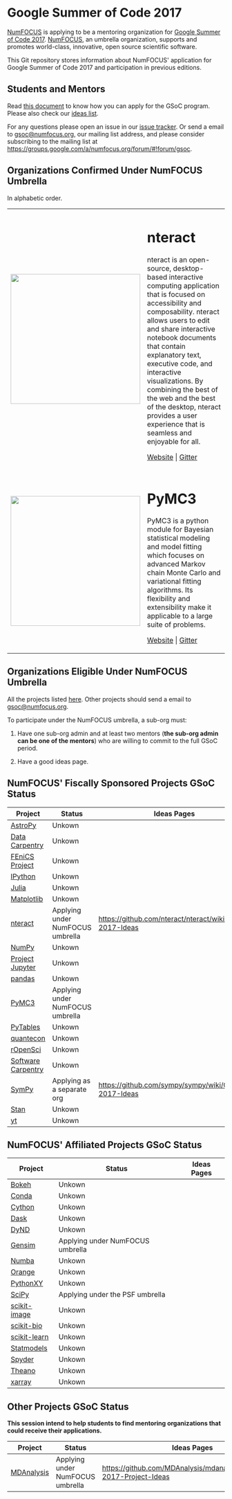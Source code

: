 # Google Summer of Code 2017

<!--
[NumFOCUS][] is a mentoring organization for
[Google Summer of Code 2017][GSoC].
[NumFOCUS][], an umbrella organization, supports and
promotes world-class, innovative, open source scientific software.
-->

[NumFOCUS][] is applying to be a mentoring organization for
[Google Summer of Code 2017][GSoC].
[NumFOCUS][], an umbrella organization, supports and
promotes world-class, innovative, open source scientific software.

<!--
This Git repository stores information about NumFOCUS' participation in
Google Summer of Code 2017 program and previous editions.
-->

This Git repository stores information about NumFOCUS'
application for Google Summer of Code 2017 and
participation in previous editions.

## Students and Mentors

Read [this document][CONTRIBUTING] to know how you can apply for the
GSoC program. Please also check our [ideas list][IL].

For any questions please open an issue in our [issue tracker][issues].
Or send a email to gsoc@numfocus.org, our mailing list address, and
please consider subscribing to the mailing list at
https://groups.google.com/a/numfocus.org/forum/#!forum/gsoc.


## Organizations Confirmed Under NumFOCUS Umbrella

In alphabetic order.

<table>

  <!-- <tr> -->
  <!--   <td> -->
  <!--     <img width="300px" src="https://avatars1.githubusercontent.com/u/6241857?v=3&s=200"/> -->
  <!--   </td> -->
  <!--   <td> -->
  <!--      <h1>biocore</h1> -->
  <!--      <p>biocore is a collection of collaboratively developed bioinformatics packages, including <a href="http://www.qiime.org">QIIME</a>, <a href="http://qiita.microbio.me">Qiita</a>, and <a href="http://scikit-bio.org">scikit-bio</a>, with development happening primarily in the <a href="http://caporasolab.us">Caporaso Lab</a> and <a href="https://knightlab.ucsd.edu/">Knight Lab</a>. -->
  <!--        </p> -->
  <!--      <p> -->
  <!--        <a href="https://github.com/biocore">GitHub</a> | <a href="https://gitter.im/biocore?utm_source=share-link&utm_medium=link&utm_campaign=share-link">Chat</a> | <a href="https://github.com/numfocus/gsoc/blob/master/2016/ideas-list-biocore.md">Project Ideas</a> -->
  <!--      </p> -->
  <!--   </td> -->
  <!-- </tr> -->

  <!-- <tr> -->
  <!--   <td> -->
  <!--     <img width="300px" src="http://bokeh.pydata.org/en/latest/_static/images/logo.png"/> -->
  <!--   </td> -->
  <!--   <td> -->
  <!--      <h1>Bokeh</h1> -->
  <!--      <p>Bokeh is a Python interactive visualization library that targets modern web browsers for presentation. Its goal is to provide elegant, concise construction of novel graphics in the style of D3.js, and to extend this capability with high-performance interactivity over very large or streaming datasets. Bokeh can help anyone who would like to quickly and easily create interactive plots, dashboards, and data applications. -->
  <!--        </p> -->
  <!--      <p> -->
  <!--        <a href="https://github.com/bokeh/bokeh">GitHub</a> | <a href="https://gitter.im/bokeh/bokeh?utm_source=badge&utm_medium=badge&utm_campaign=pr-badge">Chat</a> | <a href="https://groups.google.com/a/continuum.io/forum/#!forum/bokeh">Mailing List</a> | <a href="https://github.com/bokeh/bokeh/wiki/GSOC-2016-Ideas">Project Ideas</a> -->
  <!--      </p> -->
  <!--   </td> -->
  <!-- </tr> -->

  <!-- <tr> -->
  <!--   <td> -->
  <!--     <img width="300px" src="https://raw.githubusercontent.com/libdynd/libdynd/master/docs/logo/dynd_logo_300px.png"/> -->
  <!--   </td> -->
  <!--   <td> -->
  <!--      <h1>DyND</h1> -->
  <!--      <p>DyND is a C++ library for dynamic multidimensional arrays, with both C++ and Python as first-class targets, and with GPU support. -->
  <!--        It is inspired by NumPy, aiming to provide a platform for the evolution of dynamic array programming ideas. -->
  <!--        </p> -->
  <!--      <p> -->
  <!--        <a href="http://libdynd.org/gsoc">Website</a>  | <a href="https://github.com/numfocus/gsoc/blob/master/2016/ideas-list-dynd.md">Ideas Page</a> | <a href="https://groups.google.com/forum/#!forum/libdynd-dev">Mailing List</a> -->
  <!--      </p> -->
  <!--   </td> -->
  <!-- </tr> -->

  <!-- <tr> -->
  <!--   <td> -->
  <!--     <img width="300px" src="img/ecodata-retriever.png"/> -->
  <!--   </td> -->
  <!--   <td> -->
  <!--      <h1>EcoData Retriever</h1> -->
  <!--      <p> -->
  <!--      The EcoData Retriever automates the tasks of finding, downloading, and -->
  <!--      cleaning up ecological data files, and then stores them in a local -->
  <!--      database. -->
  <!--      </p> -->
  <!--      <p> -->
  <!--        <a href="http://www.ecodataretriever.org/">Website</a>  | <a href="https://github.com/numfocus/gsoc/blob/master/2016/ideas-list-ecodata-retriever.md">Ideas Page</a> -->
  <!--      </p> -->
  <!--   </td> -->
  <!-- </tr> -->

  <!-- <tr> -->
  <!--   <td> -->
  <!--     <img width="300px" src="https://raw.githubusercontent.com/tmylk/image_gensim/master/logo-gensim_large.png"/> -->
  <!--   </td> -->
  <!--   <td> -->
  <!--      <h1>Gensim</h1> -->
  <!--      <p> -->
  <!--      "Topic Modelling for Humans." Gensim is an open-source Python library for -->
  <!--      topic modelling, document indexing and similarity retrieval with large -->
  <!--      corpora. Target audience is the natural language processing (NLP) and -->
  <!--      information retrieval (IR) community. Memory-independent and distributed -->
  <!--      algorithms. -->
  <!--      </p> -->
  <!--      <p> -->
  <!--        <a href="https://github.com/piskvorky/gensim">Website</a>  | <a href="https://github.com/piskvorky/gensim/wiki/Student-Projects">Ideas Page</a> | <a href="https://groups.google.com/forum/#!forum/gensim">Mailing List</a> -->
  <!--      </p> -->
  <!--   </td> -->
  <!-- </tr> -->
  
  <!-- <tr> -->
  <!--   <td> -->
  <!--     <img width="300px" src="https://camo.githubusercontent.com/e1ae5c7f6fe275a50134d5889a68f0acdd09ada8/687474703a2f2f6a756c69616c616e672e6f72672f696d616765732f6c6f676f5f68697265732e706e67"/> -->
  <!--   </td> -->
  <!--   <td> -->
  <!--      <h1>Julia</h1> -->
  <!--      <p>Julia is a high-level, high-performance dynamic programming language -->
  <!--        for technical computing, with syntax that is familiar to users of -->
  <!--        other technical computing environments.</p> -->
  <!--      <p> -->
  <!--        <a href="http://julialang.org">Website</a> | <a href="https://groups.google.com/forum/?fromgroups=#!forum/julia-dev">Mailing List</a> | <a href="http://webchat.freenode.net/?channels=julia">Chat</a> | <a href="https://github.com/numfocus/gsoc/blob/master/2015/ideas-list-julia.md">Ideas Page</a> -->
  <!--      </p> -->
  <!--   </td> -->
  <!-- </tr> -->

  <!-- <tr> -->
  <!--   <td> -->
  <!--     <img width="300px" src="http://www.juliaopt.org/images/juliaopt.svg"/> -->
  <!--   </td> -->
  <!--   <td> -->
  <!--      <h1>JuliaOpt</h1> -->
  <!--      <p>JuliaOpt is an organization that brings together packages written in -->
  <!--      Julia that are related to optimization. All JuliaOpt packages should be -->
  <!--      high-quality, documented, tested, support the main operating systems, and -->
  <!--      interact with each other. -->
  <!--      </p> -->
  <!--      <p> -->
  <!--        <a href="http://juliaopt.org">Website</a> | <a href="https://groups.google.com/forum/?fromgroups=#!forum/julia-opt">Mailing List</a> | <a href="http://webchat.freenode.net/?channels=julia">Chat</a> | <a href="https://github.com/numfocus/gsoc/blob/master/2016/ideas-list-juliaopt.md">Ideas Page</a> -->
  <!--      </p> -->
  <!--   </td> -->
  <!-- </tr> -->

  <!-- <tr> -->
  <!--   <td> -->
  <!--     <img width="300px" src="http://juliaquantum.github.io/images/logo_icon.svg"/> -->
  <!--   </td> -->
  <!--   <td> -->
  <!--      <h1>JuliaQuantum</h1> -->
  <!--      <p>JuliaQuantum is an open-source organization to build libraries in Julia for Quantum science and technology.  -->
  <!--      </p> -->
  <!--      <p> -->
  <!--        <a href="http://juliaquantum.github.io">Website</a> | <a href="https://gitter.im/JuliaQuantum/JuliaQuantum.github.io">Chat</a> | <a href="https://github.com/numfocus/gsoc/blob/master/2016/ideas-list-juliaquantum.md">Ideas Page</a> -->
  <!--      </p> -->
  <!--   </td> -->
  <!-- </tr> -->


  <!-- <tr> -->
  <!--   <td> -->
  <!--     <img width="300px" src="http://matplotlib.org/_static/logo2.png" /> -->
  <!--   </td> -->
  <!--   <td> -->
  <!--      <h1>matplotlib</h1> -->
  <!--      <p>matplotlib is a Python 2D plotting library which produces publication -->
  <!--      quality figures in a variety of hardcopy formats and interactive -->
  <!--      environments across platforms.</p> -->
  <!--      <p> -->
  <!--        <a href="https://matplotlib.org/">Website</a> | <a href="https://github.com/matplotlib/matplotlib/issues">Project Discussions</a> | <a href="https://github.com/numfocus/gsoc/blob/master/2016/ideas-list-matplotlib.md">Ideas Page</a> -->
  <!--      </p> -->
  <!--   </td> -->
  <!-- </tr> -->


  <!-- <tr> -->
  <!--   <td> -->
  <!--     <img width="300px" src="http://pandas.pydata.org/_static/pandas_logo.png" /> -->
  <!--   </td> -->
  <!--   <td> -->
  <!--      <h1>Pandas</h1> -->
  <!--      <p>Flexible and powerful data analysis / manipulation library for Python, -->
  <!--      providing labeled data structures similar to R data.frame objects, -->
  <!--      statistical functions, and much more</p> -->
  <!--      <p> -->
  <!--        <a href="http://pandas.pydata.org/">Website</a> | <a href="https://github.com/pydata/pandas/wiki/Google-Summer-of-Code">Ideas Page</a> -->
  <!--      </p> -->
  <!--   </td> -->
  <!-- </tr> -->


  <!-- <tr> -->
  <!--   <td> -->
  <!--     <img width="300px" src="http://software-carpentry.org/img/software-carpentry-banner.png" /> -->
  <!--   </td> -->
  <!--   <td> -->
  <!--      <h1>Software Carpentry</h1> -->
  <!--      <p>Teaching technical skills for scientific computing</p> -->
  <!--      <p> -->
  <!--        <a href="http://software-carpentry.org/">Website</a> | <a href="https://github.com/numfocus/gsoc/issues">Project Discussions</a> | <a href="https://github.com/numfocus/gsoc/blob/master/2016/ideas-list-swc.md">Ideas Page</a> -->
  <!--      </p> -->
  <!--   </td> -->
  <!-- </tr> -->

  <!-- <tr> -->
  <!--   <td> -->
  <!--     <img width="300px" -->
  <!--     src="http://spyderlib.googlecode.com/files/banner.png"> -->
  <!--   </td> -->
  <!--   <td> -->
  <!--      <h1>Spyder</h1> -->
  <!--      <p>Spyder is the Scientific PYthon Development EnviRonment</p> -->
  <!--      <p> -->
  <!--        <a href="http://spyder-ide.blogspot.com">Website</a> | <a href="http://groups.google.com/group/spyderlib">Mailing List</a> | Ideas Page -->
  <!--      </p> -->
  <!--   </td> -->
  <!-- </tr> -->

  <!-- <tr> -->
  <!--   <td> -->
  <!--     <img width="300px" src="http://www.sympy.org/static/images/logo.png"> -->
  <!--   </td> -->
  <!--   <td> -->
  <!--      <h1>SymPy</h1> -->
  <!--      <p>Symbolic mathematics (computer algebra system)</p> -->
  <!--      <p> -->
  <!--        <a href="http://sympy.org">Website</a> | <a href="https://groups.google.com/d/forum/sympy">Mailing List</a> | <a href="https://gitter.im/sympy/sympy">Chat</a> | <a href="https://github.com/sympy/sympy/wiki/GSoC-2015-Ideas">Ideas Page</a> -->
  <!--      </p> -->
  <!--   </td> -->
  <!-- </tr> -->

  <tr>
    <td>
      <img width="300px" src="http://www.numfocus.org/uploads/6/0/6/9/60696727/nteract-fc.png?120">
    </td>
    <td>
       <h1>nteract</h1>
       <p>nteract is an open-source, desktop-based interactive computing application that is focused on accessibility and composability. nteract allows users to edit and share interactive notebook documents that contain explanatory text, executive code, and interactive visualizations. By combining the best of the web and the best of the desktop, nteract provides a user experience that is seamless and enjoyable for all.</p>
       <p>
         <a href="https://nteract.io/">Website</a> | <a href="https://slackin-egwcornswi.now.sh/">Gitter</a>
       </p>
    </td>
  </tr>

  <tr>
    <td>
      <img width="300px" src="http://www.numfocus.org/uploads/6/0/6/9/60696727/pymc3_1.png">
    </td>
    <td>
       <h1>PyMC3</h1>
       <p>PyMC3 is a python module for Bayesian statistical modeling and model fitting which focuses on advanced Markov chain Monte Carlo and variational fitting algorithms. Its flexibility and extensibility make it applicable to a large suite of problems.</p>
       <p>
         <a href="https://pymc-devs.github.io/pymc3/">Website</a> | <a href="https://gitter.im/pymc-devs/pymc">Gitter</a>
       </p>
    </td>
  </tr>

</table>

## Organizations Eligible Under NumFOCUS Umbrella

All the projects listed [here][NumFOCUS-Projects].
Other projects should send a email to gsoc@numfocus.org.

To participate under the NumFOCUS umbrella,
a sub-org must:

1.  Have one sub-org admin
    and at least two mentors (**the sub-org admin can be one of the mentors**)
    who are willing to commit to the full GSoC period.

2.  Have a good ideas page.

## NumFOCUS' Fiscally Sponsored Projects GSoC Status

| Project                         | Status                           | Ideas Pages                                         |
| -------                         | ------                           | -----------                                         |
| [AstroPy]                       | Unkown                           |                                                     |
| [Data Carpentry](DataCarpentry) | Unkown                           |                                                     |
| [FEniCS Project](FEniCSproject) | Unkown                           |                                                     |
| [IPython]                       | Unkown                           |                                                     |
| [Julia]                         | Unkown                           |                                                     |
| [Matplotlib]                    | Unkown                           |                                                     |
| [nteract]                       | Applying under NumFOCUS umbrella | https://github.com/nteract/nteract/wiki/GSoC-2017-Ideas |
| [NumPy]                         | Unkown                           |                                                     |
| [Project Jupyter](Jupyter)      | Unkown                           |                                                     |
| [pandas]                        | Unkown                           |                                                     |
| [PyMC3](pymc3)                  | Applying under NumFOCUS umbrella |                                                     |
| [PyTables]                      | Unkown                           |                                                     |
| [quantecon]                     | Unkown                           |                                                     |
| [rOpenSci]                      | Unkown                           |                                                     |
| [Software Carpentry](SCF)       | Unkown                           |                                                     |
| [SymPy]                         | Applying as a separate org       | https://github.com/sympy/sympy/wiki/GSoC-2017-Ideas |
| [Stan]                          | Unkown                           |                                                     |
| [yt]                            | Unkown                           |                                                     |

## NumFOCUS' Affiliated Projects GSoC Status

| Project        | Status                           | Ideas Pages |
| -------        | ------                           | ----------- |
| [Bokeh]        | Unkown                           |             |
| [Conda]        | Unkown                           |             |
| [Cython]       | Unkown                           |             |
| [Dask]         | Unkown                           |             |
| [DyND]         | Unkown                           |             |
| [Gensim]       | Applying under NumFOCUS umbrella |             |
| [Numba]        | Unkown                           |             |
| [Orange]       | Unkown                           |             |
| [PythonXY]     | Unkown                           |             |
| [SciPy]        | Applying under the PSF umbrella  |             |
| [scikit-image] | Unkown                           |             |
| [scikit-bio]   | Unkown                           |             |
| [scikit-learn] | Unkown                           |             |
| [Statmodels]   | Unkown                           |             |
| [Spyder]       | Unkown                           |             |
| [Theano]       | Unkown                           |             |
| [xarray]       | Unkown                           |             |

## Other Projects GSoC Status

**This session intend to help students to find mentoring organizations that
could receive their applications.**

| Project      | Status                           | Ideas Pages                                                           |
| -------      | ------                           | -----------                                                           |
| [MDAnalysis] | Applying under NumFOCUS umbrella | https://github.com/MDAnalysis/mdanalysis/wiki/GSoC-2017-Project-Ideas |

[AstroPy]: http://www.astropy.org/
[Bokeh]: http://bokeh.pydata.org/
[CONTRIBUTING]: CONTRIBUTING.md
[Conda]: https://github.com/conda/conda
[Cython]: http://cython.org/
[Dask]: http://dask.pydata.org/
[DataCarpentry]: http://datacarpentry.org/
[DyND]: http://libdynd.org/
[FEniCSproject]: https://fenicsproject.org/
[Gensim]: https://radimrehurek.com/gensim/
[GSoC]: https://summerofcode.withgoogle.com/
[IL]: 2017/ideas-list.md
[IPython]: http://ipython.org/
[issues]: https://github.com/numfocus/gsoc/issues
[Julia]: http://julialang.org/
[Jupyter]: http://jupyter.org/
[Matplotlib]: http://matplotlib.sourceforge.net/
[MDAnalysis]: http://mdanalysis.org
[Numba]: http://numba.pydata.org/
[NumFOCUS-Projects]: http://numfocus.org/projects/index.html
[NumFOCUS]: http://numfocus.org/
[NumPy]: http://numpy.scipy.org/
[nteract]: https://nteract.io/
[Orange]: http://orange.biolab.si/
[pandas]: http://pandas.pydata.org/
[PyTables]: http://pytables.github.com/
[PythonXY]: http://code.google.com/p/pythonxy/wiki/Welcome
[rOpenSci]: http://ropensci.org/
[quantecon]: http://quantecon.org/
[SCF]: http://software-carpentry.org/scf/index.html
[scikit-bio]: http://scikit-bio.org/
[scikit-image]: http://scikit-image.org/
[scikit-learn]: http://scikit-learn.org/stable/
[SciPy]: http://www.scipy.org/
[SoftwareCarpentry]: http://software-carpentry.org/
[Spyder]: http://code.google.com/p/spyderlib/
[Statmodels]: http://statsmodels.sourceforge.net/
[Stan]: http://mc-stan.org/
[SymPy]: http://sympy.org
[Theano]: http://deeplearning.net/software/theano/
[xarray]: http://xarray.pydata.org/
[yt]: http://yt-project.org/
